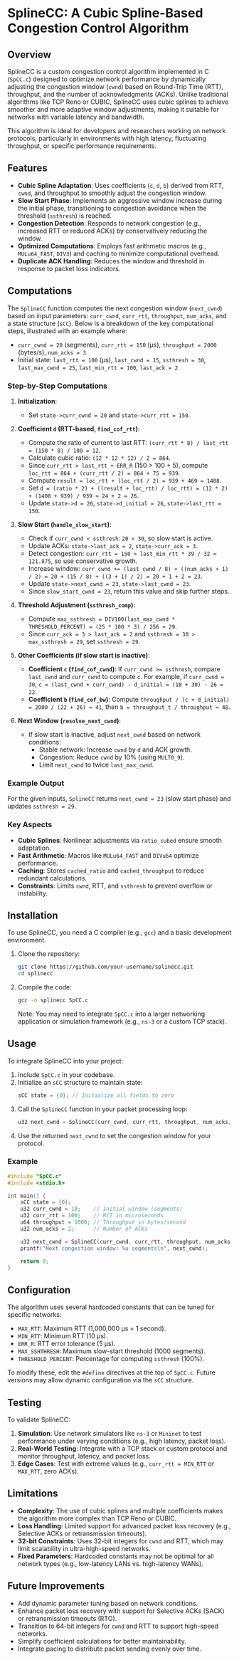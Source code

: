 # SplineCC: A Cubic Spline-Based Congestion Control Algorithm

## Overview
SplineCC is a custom congestion control algorithm implemented in C (`SpCC.c`) designed to optimize network performance by dynamically adjusting the congestion window (`cwnd`) based on Round-Trip Time (RTT), throughput, and the number of acknowledgments (ACKs). Unlike traditional algorithms like TCP Reno or CUBIC, SplineCC uses cubic splines to achieve smoother and more adaptive window adjustments, making it suitable for networks with variable latency and bandwidth.

This algorithm is ideal for developers and researchers working on network protocols, particularly in environments with high latency, fluctuating throughput, or specific performance requirements.

## Features
- **Cubic Spline Adaptation**: Uses coefficients (`c`, `d`, `b`) derived from RTT, `cwnd`, and throughput to smoothly adjust the congestion window.
- **Slow Start Phase**: Implements an aggressive window increase during the initial phase, transitioning to congestion avoidance when the threshold (`ssthresh`) is reached.
- **Congestion Detection**: Responds to network congestion (e.g., increased RTT or reduced ACKs) by conservatively reducing the window.
- **Optimized Computations**: Employs fast arithmetic macros (e.g., `MULu64_FAST`, `DIV3`) and caching to minimize computational overhead.
- **Duplicate ACK Handling**: Reduces the window and threshold in response to packet loss indicators.

## Computations
The `SplineCC` function computes the next congestion window (`next_cwnd`) based on input parameters: `curr_cwnd`, `curr_rtt`, `throughput`, `num_acks`, and a state structure (`sCC`). Below is a breakdown of the key computational steps, illustrated with an example where:
- `curr_cwnd = 20` (segments), `curr_rtt = 150` (µs), `throughput = 2000` (bytes/s), `num_acks = 3`
- Initial state: `last_rtt = 100` (µs), `last_cwnd = 15`, `ssthresh = 30`, `last_max_cwnd = 25`, `last_min_rtt = 100`, `last_ack = 2`

### Step-by-Step Computations
1. **Initialization**:
   - Set `state->curr_cwnd = 20` and `state->curr_rtt = 150`.

2. **Coefficient `d` (RTT-based, `find_cof_rtt`)**:
   - Compute the ratio of current to last RTT: `(curr_rtt * 8) / last_rtt = (150 * 8) / 100 = 12`.
   - Calculate cubic ratio: `(12 * 12 * 12) / 2 = 864`.
   - Since `curr_rtt > last_rtt + ERR_R` (150 > 100 + 5), compute `loc_rtt = 864 + (curr_rtt / 2) = 864 + 75 = 939`.
   - Compute `result = loc_rtt + (loc_rtt / 2) = 939 + 469 = 1408`.
   - Set `d = (ratio * 2) + ((result + loc_rtt) / loc_rtt) = (12 * 2) + (1408 + 939) / 939 ≈ 24 + 2 = 26`.
   - Update `state->d = 26`, `state->d_initial = 26`, `state->last_rtt = 150`.

3. **Slow Start (`handle_slow_start`)**:
   - Check if `curr_cwnd < ssthresh`: `20 < 30`, so slow start is active.
   - Update ACKs: `state->last_ack = 2`, `state->curr_ack = 3`.
   - Detect congestion: `curr_rtt = 150 > last_min_rtt * 39 / 32 ≈ 121.875`, so use conservative growth.
   - Increase window: `curr_cwnd += (last_cwnd / 8) + ((num_acks + 1) / 2) = 20 + (15 / 8) + ((3 + 1) / 2) = 20 + 1 + 2 = 23`.
   - Update `state->next_cwnd = 23`, `state->last_cwnd = 23`.
   - Since `slow_start_cwnd = 23`, return this value and skip further steps.

4. **Threshold Adjustment (`ssthresh_comp`)**:
   - Compute `max_ssthresh = DIV100(last_max_cwnd * THRESHOLD_PERCENT) = (25 * 100 * 3) / 256 ≈ 29`.
   - Since `curr_ack = 3 > last_ack = 2` and `ssthresh = 30 > max_ssthresh = 29`, set `ssthresh = 29`.

5. **Other Coefficients (if slow start is inactive)**:
   - **Coefficient `c` (`find_cof_cwnd`)**: If `curr_cwnd >= ssthresh`, compare `last_cwnd` and `curr_cwnd` to compute `c`. For example, if `curr_cwnd = 30`, `c = (last_cwnd + curr_cwnd) - d_initial = (18 + 30) - 26 = 22`.
   - **Coefficient `b` (`find_cof_bw`)**: Compute `throughput / (c + d_initial) = 2000 / (22 + 26) ≈ 41`, then `b = throughput_t / throughput ≈ 48`.

6. **Next Window (`resolve_next_cwnd`)**:
   - If slow start is inactive, adjust `next_cwnd` based on network conditions:
     - Stable network: Increase `cwnd` by `d` and ACK growth.
     - Congestion: Reduce `cwnd` by 10% (using `MULT0_9`).
     - Limit `next_cwnd` to twice `last_max_cwnd`.

### Example Output
For the given inputs, `SplineCC` returns `next_cwnd = 23` (slow start phase) and updates `ssthresh = 29`.

### Key Aspects
- **Cubic Splines**: Nonlinear adjustments via `ratio_cubed` ensure smooth adaptation.
- **Fast Arithmetic**: Macros like `MULu64_FAST` and `DIVu64` optimize performance.
- **Caching**: Stores `cached_ratio` and `cached_throughput` to reduce redundant calculations.
- **Constraints**: Limits `cwnd`, RTT, and `ssthresh` to prevent overflow or instability.

## Installation
To use SplineCC, you need a C compiler (e.g., `gcc`) and a basic development environment.

1. Clone the repository:
   ```bash
   git clone https://github.com/your-username/splinecc.git
   cd splinecc
   ```
2. Compile the code:
   ```bash
   gcc -o splinecc SpCC.c
   ```
   Note: You may need to integrate `SpCC.c` into a larger networking application or simulation framework (e.g., `ns-3` or a custom TCP stack).

## Usage
To integrate SplineCC into your project:
1. Include `SpCC.c` in your codebase.
2. Initialize an `sCC` structure to maintain state:
   ```c
   sCC state = {0}; // Initialize all fields to zero
   ```
3. Call the `SplineCC` function in your packet processing loop:
   ```c
   u32 next_cwnd = SplineCC(curr_cwnd, curr_rtt, throughput, num_acks, &state);
   ```
4. Use the returned `next_cwnd` to set the congestion window for your protocol.

### Example
```c
#include "SpCC.c"
#include <stdio.h>

int main() {
    sCC state = {0};
    u32 curr_cwnd = 10;    // Initial window (segments)
    u32 curr_rtt = 100;    // RTT in microseconds
    u64 throughput = 1000; // Throughput in bytes/second
    u32 num_acks = 2;      // Number of ACKs

    u32 next_cwnd = SplineCC(curr_cwnd, curr_rtt, throughput, num_acks, &state);
    printf("Next congestion window: %u segments\n", next_cwnd);

    return 0;
}
```

## Configuration
The algorithm uses several hardcoded constants that can be tuned for specific networks:
- `MAX_RTT`: Maximum RTT (1,000,000 µs = 1 second).
- `MIN_RTT`: Minimum RTT (10 µs).
- `ERR_R`: RTT error tolerance (5 µs).
- `MAX_SSHTHRESH`: Maximum slow-start threshold (1000 segments).
- `THRESHOLD_PERCENT`: Percentage for computing `ssthresh` (100%).

To modify these, edit the `#define` directives at the top of `SpCC.c`. Future versions may allow dynamic configuration via the `sCC` structure.

## Testing
To validate SplineCC:
1. **Simulation**: Use network simulators like `ns-3` or `Mininet` to test performance under varying conditions (e.g., high latency, packet loss).
2. **Real-World Testing**: Integrate with a TCP stack or custom protocol and monitor throughput, latency, and packet loss.
3. **Edge Cases**: Test with extreme values (e.g., `curr_rtt = MIN_RTT` or `MAX_RTT`, zero ACKs).

## Limitations
- **Complexity**: The use of cubic splines and multiple coefficients makes the algorithm more complex than TCP Reno or CUBIC.
- **Loss Handling**: Limited support for advanced packet loss recovery (e.g., Selective ACKs or retransmission timeouts).
- **32-bit Constraints**: Uses 32-bit integers for `cwnd` and RTT, which may limit scalability in ultra-high-speed networks.
- **Fixed Parameters**: Hardcoded constants may not be optimal for all network types (e.g., low-latency LANs vs. high-latency WANs).

## Future Improvements
- Add dynamic parameter tuning based on network conditions.
- Enhance packet loss recovery with support for Selective ACKs (SACK) or retransmission timeouts (RTO).
- Transition to 64-bit integers for `cwnd` and RTT to support high-speed networks.
- Simplify coefficient calculations for better maintainability.
- Integrate pacing to distribute packet sending evenly over time.
